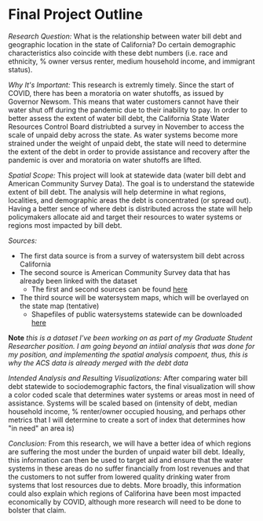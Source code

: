 # Final Project Outline #

_Research Question:_ 
What is the relationship between water bill debt and geographic location in the state of California? 
Do certain demographic characteristics also coincide with these debt numbers (i.e. race and ethnicity, % owner versus renter, 
medium household income, and immigrant status). 

_Why It's Important:_ 
This research is extremly timely. Since the start of COVID, there has been a moratoria on water shutoffs, as issued by Governor Newsom. 
This means that water customers cannot have their water shut off during the pandemic due to their inability to pay. In order to better assess the extent of water 
bill debt, the California State Water Resources Control Board distriubted a survey in November to access the scale of unpaid deby across the state. As water systems 
become more strained under the weight of unpaid debt, the state will need to determine the extent of the debt in order to provide assistance and recovery
after the pandemic is over and moratoria on water shutoffs are lifted. 

_Spatial Scope:_ 
This project will look at statewide data (water bill debt and American Community Survey Data). The goal is to understand the statewide extent of bill debt.
The analysis will help determine in what regions, localities, and demographic areas the debt is concentrated (or spread out). Having a better sence of where debt 
is distributed across the state will help policymakers allocate aid and target their resources to water systems or regions most impacted by bill debt. 

_Sources:_
* The first data source is from a survey of watersystem bill debt across California
* The second source is American Community Survey data that has already been linked with the dataset 
    * The first and second sources can be found [here](https://drive.google.com/file/d/1DjzLYw5TjtK2QI2VXtrQ0xYBzkM0f7km/view?usp=sharing)
* The third source will be watersystem maps, which will be overlayed on the state map (tentative)
    * Shapefiles of public watersystems statewide can be downloaded [here](https://gis.data.ca.gov/datasets/fbba842bf134497c9d611ad506ec48cc_0/data)

**Note** *this is a dataset I've been working on as part of my Graduate Student Researcher position. I am going beyond an intiial analysis that was done for my 
position, and implementing the spatial analysis compoent, thus, this is why the ACS data is already merged with the debt data*

_Intended Analysis and Resulting Visualizations:_
After comparing water bill debt statewide to sociodemographic factors, the final visualization will show a color coded scale that determines water systems or 
areas most in need of assistance. Systems will be scaled based on (intensity of debt, median household income, % renter/owner occupied housing, and perhaps other
metrics that I will determine to create a sort of index that determines how "in need" an area is)

_Conclusion:_
From this research, we will have a better idea of which regions are suffering the most under the burden of unpaid water bill debt. Ideally, this information 
can then be used to target aid and ensure that the water systems in these areas do no suffer financially from lost revenues and that the customers to not 
suffer from lowered quality drinking water from systems that lost resources due to debts. More broadly, this information could also explain which regions of 
Califorina have been most impacted economically by COVID, although more research will need to be done to bolster that claim. 
